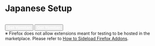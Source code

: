 # Japanese Setup <Badge type="info" text="v0.0.1"/>

<br>

<div class="flex gap-3">
<button class="bg-blue-500 hover:bg-blue-700 transition py-2 px-3 rounded">
            <a target="_blank" href="https://chromewebstore.google.com/detail/yomitan-development-build/glnaenfapkkecknnmginabpmgkenenml" class="flex items-center gap-1" style="text-decoration: none; color: white; font-weight: bold;">
                <Icon icon="ri:chrome-fill" width="25px" />
                Get Yomitan
            </a>
</button>   

<button class="bg-blue-500 hover:bg-blue-700 transition py-2 px-3 rounded">
            <a target="_blank" href="https://github.com/themoeway/yomitan/releases" class="flex items-center gap-1" style="text-decoration: none; color: white; font-weight: bold;">
                <Icon icon="ri:firefox-fill" width="25px" />
                Get Yomitan
            </a>
</button> 
</div>

<span class="text-xs">
※ Firefox does not allow extensions meant for testing to be hosted in the marketplace. Please refer to <a href="how-to-sideload-firefox">How to Sideload Firefox Addons</a>.
</span>


